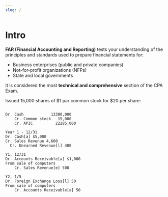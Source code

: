 ```yaml
---
slug: /
---
```


# Intro

**FAR (Financial Accounting and Reporting)** tests your understanding of the principles and standards used to prepare financial statements for:

- Business enterprises (public and private companies)
- Not-for-profit organizations (NFPs)
- State and local governments

It is considered the most **technical and comprehensive** section of the CPA Exam.

Issued 15,000 shares of $1 par common stock for $20 per share:

```journal

Dr. Cash            13300,000
    Cr. Common stock   15,000
    Cr. APIC          22285,000
```

```journal
Year 1 - 12/31
Dr. Cash[a] $5,000
Cr. Sales Revenue 4,600
  Cr. Unearned Revenue[l] 400
```

```journal
Y1, 12/31
Dr. Accounts Receivable[a] $1,000
From sale of computers
    Cr. Sales Revenue[e] 500
```

```journal
Y2, 1/5
Dr. Foreign Exchange Loss[l] 50
From sale of computers
    Cr. Accounts Receivable[a] 50
```
